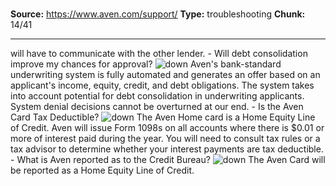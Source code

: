 # 

**Source:** https://www.aven.com/support/
**Type:** troubleshooting
**Chunk:** 14/41

---

will have to communicate with the other lender. \- Will debt consolidation improve my chances for approval? ![down](https://www.aven.com/img/down.bb266b57.svg) Aven's bank-standard underwriting system is fully automated and generates an offer based on an applicant's income, equity, credit, and debt obligations. The system takes into account potential for debt consolidation in underwriting applicants. System denial decisions cannot be overturned at our end. \- Is the Aven Card Tax Deductible? ![down](https://www.aven.com/img/down.bb266b57.svg) The Aven Home card is a Home Equity Line of Credit. Aven will issue Form 1098s on all accounts where there is $0.01 or more of interest paid during the year. You will need to consult tax rules or a tax advisor to determine whether your interest payments are tax deductible. \- What is Aven reported as to the Credit Bureau? ![down](https://www.aven.com/img/down.bb266b57.svg) The Aven Card will be reported as a Home Equity Line of Credit.